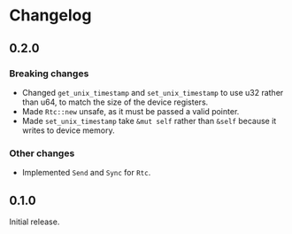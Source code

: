 # Changelog

## 0.2.0

### Breaking changes

- Changed `get_unix_timestamp` and `set_unix_timestamp` to use u32 rather than u64, to match the
  size of the device registers.
- Made `Rtc::new` unsafe, as it must be passed a valid pointer.
- Made `set_unix_timestamp` take `&mut self` rather than `&self` because it writes to device memory.

### Other changes

- Implemented `Send` and `Sync` for `Rtc`.

## 0.1.0

Initial release.
